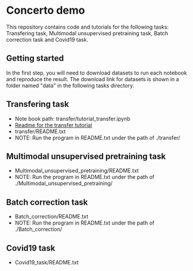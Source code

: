 # Concerto demo
This repository contains code and tutorials for the following tasks: Transfering task, Multimodal unsupervised pretraining task, 
Batch correction task and Covid19 task.
## Getting started
In the first step, you will need to download datasets to run each notebook and reproduce the result. 
The download link for datasets is shown in a folder named "data" in the following tasks directory.
## Transfering task
- Note book path: transfer/tutorial_transfer.ipynb
- [Readme for the transfer tutorial](transfer/README.txt)
- transfer/README.txt
- NOTE: Run the program in README.txt under the path of ./transfer/
## Multimodal unsupervised pretraining task
- Multimodal_unsupervised_pretraining/README.txt
- NOTE: Run the program in README.txt under the path of ./Multimodal_unsupervised_pretraining/
## Batch correction task
- Batch_correction/README.txt
- NOTE: Run the program in README.txt under the path of ./Batch_correction/
## Covid19 task
- Covid19_task/README.txt
